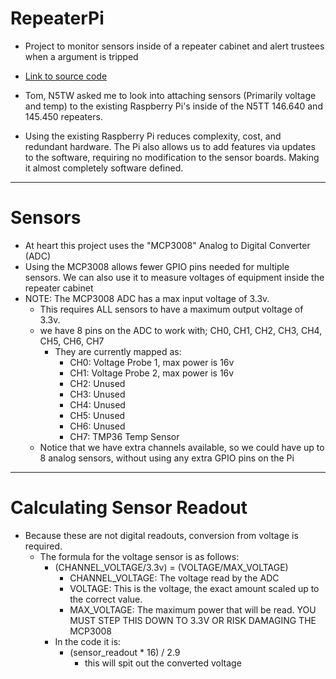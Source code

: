 # RepeaterPi
- Project to monitor sensors inside of a repeater cabinet and alert trustees when a argument is tripped

- [Link to source code](https://github.com/ellsworth/repeaterpi)

- Tom, N5TW asked me to look into attaching sensors (Primarily voltage and temp) to the existing Raspberry Pi's inside of the N5TT 146.640 and 145.450 repeaters.

- Using the existing Raspberry Pi reduces complexity, cost, and redundant hardware. The Pi also allows us to add features via updates to the software, requiring no modification to the sensor boards. Making it almost completely software defined.

----------


# Sensors 

 - At heart this project uses the "MCP3008" Analog to Digital Converter (ADC)
 - Using the MCP3008 allows fewer GPIO pins needed for multiple sensors. We can also use it to measure voltages of equipment inside the repeater cabinet
 - NOTE: The MCP3008 ADC has a max input voltage of 3.3v.
	 - This requires ALL sensors to have a maximum output voltage of 3.3v.
	 - we have 8 pins on the ADC to work with; CH0, CH1, CH2, CH3, CH4, CH5, CH6, CH7
		 - They are currently mapped as:
			 - CH0: Voltage Probe 1, max power is 16v
			 - CH1: Voltage Probe 2, max power is 16v
			 - CH2: Unused
			 - CH3: Unused
			 - CH4: Unused
			 - CH5: Unused
			 - CH6: Unused
			 - CH7: TMP36 Temp Sensor
	 - Notice that we have extra channels available, so we could have up to 8 analog sensors, without using any extra GPIO pins on the Pi


----------
# Calculating Sensor Readout
- Because these are not digital readouts, conversion from voltage is required.
	 - The formula for the voltage sensor is as follows:
		 - (CHANNEL_VOLTAGE/3.3v) = (VOLTAGE/MAX_VOLTAGE)
			 - CHANNEL_VOLTAGE: The voltage read by the ADC
			 - VOLTAGE: This is the voltage, the exact amount scaled up to the correct value.
			 - MAX_VOLTAGE: The maximum power that will be read. YOU MUST STEP THIS DOWN TO 3.3V OR RISK DAMAGING THE MCP3008
		 - In the code it is:
		    - (sensor_readout * 16) / 2.9
		        - this will spit out the converted voltage